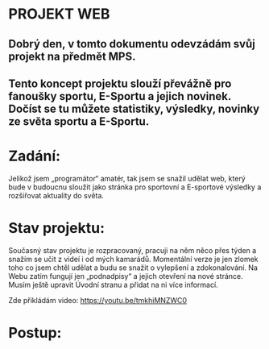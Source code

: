 # PROJEKT WEB
## Dobrý den, v tomto dokumentu odevzádám svůj projekt na předmět MPS.
## Tento koncept projektu slouží převážně pro fanoušky sportu, E-Sportu a jejich novinek. Dočíst se tu můžete statistiky, výsledky, novinky ze světa sportu a E-Sportu.

# Zadání:
Jelikož jsem „programátor“ amatér, tak jsem se snažil udělat web, který bude v budoucnu sloužit jako stránka pro sportovní a E-sportové výsledky a rozšiřovat aktuality do světa.
# Stav projektu:
Současný stav projektu je rozpracovaný, pracuji na něm něco přes týden a snažím se učit z videí i od mých kamarádů. Momentální verze je jen zlomek toho co jsem chtěl udělat a budu se snažit o vylepšení a zdokonalování. 
Na Webu zatím fungují jen „podnadpisy“ a jejich otevření na nové stránce.
Musím ještě upravit Úvodní stranu a přidat na ni více informací.

Zde přikládám video: https://youtu.be/tmkhiMNZWC0

# Postup: 


